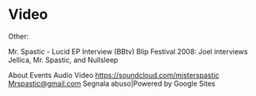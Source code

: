 # Video




Other:

Mr. Spastic - Lucid EP Interview
(BBtv) Blip Festival 2008: Joel interviews Jellica, Mr. Spastic, and Nullsleep

About
Events
Audio
Video
https://soundcloud.com/misterspastic 
Mrspastic@gmail.com
Segnala abuso|Powered by Google Sites

